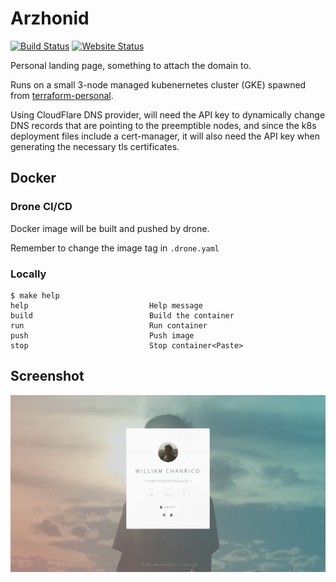 # Arzhonid

[![Build Status](https://cloud.drone.io/api/badges/williamchanrico/arzhonid/status.svg)](https://cloud.drone.io/williamchanrico/arzhonid)
[![Website Status](https://img.shields.io/website/https/arzhon.id.svg)](https://arzhon.id)


Personal landing page, something to attach the domain to.

Runs on a small 3-node managed kubenernetes cluster (GKE)
spawned from [terraform-personal](https://github.com/williamchanrico/terraform-personal).

Using CloudFlare DNS provider, will need the API key to dynamically
change DNS records that are pointing to the preemptible nodes, and
since the k8s deployment files include a cert-manager,
it will also need the API key when generating the necessary tls certificates.

## Docker

### Drone CI/CD

Docker image will be built and pushed by drone.

Remember to change the image tag in `.drone.yaml`

### Locally

```
$ make help
help                           Help message
build                          Build the container
run                            Run container
push                           Push image
stop                           Stop container<Paste>
```

## Screenshot
![screenshot](www/screenshot.png?raw=true "Screenshot")
